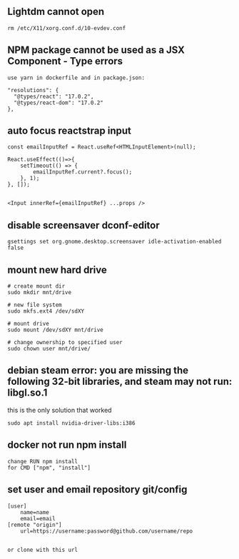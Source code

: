 ## Lightdm cannot open
``` 
rm /etc/X11/xorg.conf.d/10-evdev.conf
```

## NPM package cannot be used as a JSX Component - Type errors
```
use yarn in dockerfile and in package.json:

"resolutions": {
  "@types/react": "17.0.2",
  "@types/react-dom": "17.0.2"
},

```
## auto focus reactstrap input
```
const emailInputRef = React.useRef<HTMLInputElement>(null);

React.useEffect(()=>{
    setTimeout(() => {
        emailInputRef.current?.focus();
    }, 1);
}, []);


<Input innerRef={emailInputRef} ...props />

```

## disable screensaver dconf-editor
```
gsettings set org.gnome.desktop.screensaver idle-activation-enabled false
```
## mount new hard drive

```
# create mount dir
sudo mkdir mnt/drive

# new file system
sudo mkfs.ext4 /dev/sdXY

# mount drive
sudo mount /dev/sdXY mnt/drive

# change ownership to specified user
sudo chown user mnt/drive/
```

## debian steam error: you are missing the following 32-bit libraries, and steam may not run: libgl.so.1

this is the only solution that worked

```
sudo apt install nvidia-driver-libs:i386
```

## docker not run npm install

```
change RUN npm install
for CMD ["npm", "install"]
``` 

## set user and email repository git/config

```
[user]
	name=name
	email=email
[remote "origin"] 
	url=https://username:password@github.com/username/repo 


or clone with this url
```
